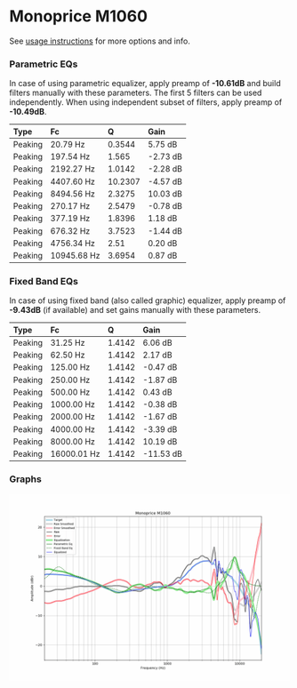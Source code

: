 # Monoprice M1060
See [usage instructions](https://github.com/jaakkopasanen/AutoEq#usage) for more options and info.

### Parametric EQs
In case of using parametric equalizer, apply preamp of **-10.61dB** and build filters manually
with these parameters. The first 5 filters can be used independently.
When using independent subset of filters, apply preamp of **-10.49dB**.

| Type    | Fc          |       Q | Gain     |
|:--------|:------------|:--------|:---------|
| Peaking | 20.79 Hz    |  0.3544 | 5.75 dB  |
| Peaking | 197.54 Hz   |  1.565  | -2.73 dB |
| Peaking | 2192.27 Hz  |  1.0142 | -2.28 dB |
| Peaking | 4407.60 Hz  | 10.2307 | -4.57 dB |
| Peaking | 8494.56 Hz  |  2.3275 | 10.03 dB |
| Peaking | 270.17 Hz   |  2.5479 | -0.78 dB |
| Peaking | 377.19 Hz   |  1.8396 | 1.18 dB  |
| Peaking | 676.32 Hz   |  3.7523 | -1.44 dB |
| Peaking | 4756.34 Hz  |  2.51   | 0.20 dB  |
| Peaking | 10945.68 Hz |  3.6954 | 0.87 dB  |

### Fixed Band EQs
In case of using fixed band (also called graphic) equalizer, apply preamp of **-9.43dB**
(if available) and set gains manually with these parameters.

| Type    | Fc          |      Q | Gain      |
|:--------|:------------|:-------|:----------|
| Peaking | 31.25 Hz    | 1.4142 | 6.06 dB   |
| Peaking | 62.50 Hz    | 1.4142 | 2.17 dB   |
| Peaking | 125.00 Hz   | 1.4142 | -0.47 dB  |
| Peaking | 250.00 Hz   | 1.4142 | -1.87 dB  |
| Peaking | 500.00 Hz   | 1.4142 | 0.43 dB   |
| Peaking | 1000.00 Hz  | 1.4142 | -0.38 dB  |
| Peaking | 2000.00 Hz  | 1.4142 | -1.67 dB  |
| Peaking | 4000.00 Hz  | 1.4142 | -3.39 dB  |
| Peaking | 8000.00 Hz  | 1.4142 | 10.19 dB  |
| Peaking | 16000.01 Hz | 1.4142 | -11.53 dB |

### Graphs
![](./Monoprice%20M1060.png)
